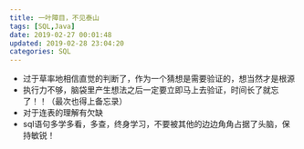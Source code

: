 ```yaml
---
title: 一叶障目，不见泰山
tags: [SQL,Java]
date: 2019-02-27 00:01:48
updated: 2019-02-28 23:04:20
categories: SQL
---
```


- 过于草率地相信直觉的判断了，作为一个猜想是需要验证的，想当然才是根源
- 执行力不够，脑袋里产生想法之后一定要立即马上去验证，时间长了就忘了！！（最次也得上备忘录）
- 对于连表的理解有欠缺
- sql语句多学多看，多查，终身学习，不要被其他的边边角角占据了头脑，保持敏锐！
